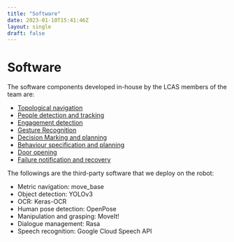 ```yaml
---
title: "Software"
date: 2023-01-10T15:41:46Z
layout: single
draft: false 
---
```


# Software

The software components developed in-house by the LCAS members of the team are:
 * [Topological navigation](https://github.com/LCAS/topological_navigation/)
 * [People detection and tracking](https://github.com/strands-project/strands_perception_people)
 * [Engagement detection](https://github.com/LCAS/engagement_detector)
 * [Gesture Recognition]()
 * [Decision Marking and planning](https://github.com/LCAS/nbs)
 * [Behaviour specification and planning](https://github.com/francescodelduchetto/PetriNetPlans)
 * [Door opening](https://github.com/JakeSwin/Door-Handle-Detector-Ros)
 * [Failure notification and recovery](https://github.com/LCAS/sentor)


The followings are the third-party software that we deploy on the robot:
 * Metric navigation: move_base
 * Object detection: YOLOv3
 * OCR: Keras-OCR
 * Human pose detection: OpenPose
 * Manipulation and grasping: MoveIt!
 * Dialogue management: Rasa
 * Speech recognition: Google Cloud Speech API
